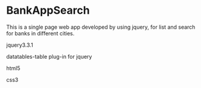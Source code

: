 # BankAppSearch
This is a single page web app developed by using jquery, for list and search for banks in different cities.

jquery3.3.1

datatables-table plug-in for jquery

html5

css3
